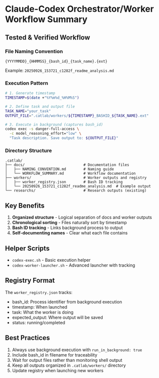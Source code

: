 # Claude-Codex Orchestrator/Worker Workflow Summary

## Tested & Verified Workflow

### File Naming Convention
```
{YYYYMMDD}_{HHMMSS}_{bash_id}_{task_name}.{ext}
```

Example: `20250926_153721_c1282f_readme_analysis.md`

### Execution Pattern
```bash
# 1. Generate timestamp
TIMESTAMP=$(date +"%Y%m%d_%H%M%S")

# 2. Define task and output file
TASK_NAME="your_task"
OUTPUT_FILE=".catlab/workers/${TIMESTAMP}_BASHID_${TASK_NAME}.ext"

# 3. Execute in background (captures bash_id)
codex exec -s danger-full-access \
  -c model_reasoning_effort="low" \
  "Task description. Save output to: ${OUTPUT_FILE}"
```

### Directory Structure
```
.catlab/
├── docs/                           # Documentation files
│   ├── NAMING_CONVENTION.md        # Naming guide
│   └── WORKFLOW_SUMMARY.md         # Workflow documentation
├── workers/                        # Worker outputs and registry
│   ├── worker_registry.json        # Bash ID tracking
│   └── 20250926_153721_c1282f_readme_analysis.md  # Example output
└── researchs/                      # Research outputs (existing)
```

## Key Benefits
1. **Organized structure** - Logical separation of docs and worker outputs
2. **Chronological sorting** - Files naturally sort by timestamp
3. **Bash ID tracking** - Links background process to output
4. **Self-documenting names** - Clear what each file contains

## Helper Scripts
- `codex-exec.sh` - Basic execution helper
- `codex-worker-launcher.sh` - Advanced launcher with tracking

## Registry Format
The `worker_registry.json` tracks:
- bash_id: Process identifier from background execution
- timestamp: When launched
- task: What the worker is doing
- expected_output: Where output will be saved
- status: running/completed

## Best Practices
1. Always use background execution with `run_in_background: true`
2. Include bash_id in filename for traceability
3. Wait for output files rather than monitoring shell output
4. Keep all outputs organized in `.catlab/workers/` directory
5. Update registry when launching new workers